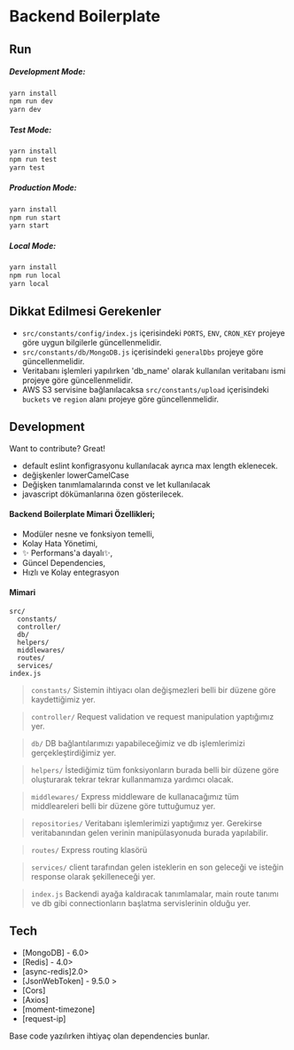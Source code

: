 
# Backend Boilerplate

## Run
##### Development Mode:

```sh
yarn install
npm run dev
yarn dev
```

##### Test Mode: 

```sh
yarn install
npm run test
yarn test
```

##### Production Mode:

```sh
yarn install
npm run start
yarn start
```

##### Local Mode: 

```sh
yarn install
npm run local
yarn local
```

## Dikkat Edilmesi Gerekenler

*   `src/constants/config/index.js` içerisindeki `PORTS`, `ENV`, `CRON_KEY` projeye göre uygun bilgilerle güncellenmelidir.
*   `src/constants/db/MongoDB.js` içerisindeki `generalDbs` projeye göre güncellenmelidir.
*   Veritabanı işlemleri yapılırken 'db_name' olarak kullanılan veritabanı ismi projeye göre güncellenmelidir.
*   AWS S3 servisine bağlanılacaksa `src/constants/upload` içerisindeki `buckets` ve `region` alanı projeye göre güncellenmelidir.

## Development

Want to contribute? Great!

- default eslint konfigrasyonu kullanılacak ayrıca max length eklenecek. 
- değişkenler lowerCamelCase 
- Değişken tanımlamalarında const ve let kullanılacak 
- javascript dökümanlarına özen gösterilecek. 

#### Backend Boilerplate Mimari Özellikleri;
- Modüler nesne ve fonksiyon temelli,
- Kolay Hata Yönetimi,
- ✨ Performans'a dayalı✨,
- Güncel Dependencies,
- Hızlı ve Kolay entegrasyon

#### Mimari
```
src/
  constants/
  controller/
  db/
  helpers/
  middlewares/
  routes/
  services/
index.js
```

> `constants/`
Sistemin ihtiyacı olan değişmezleri belli bir düzene göre kaydettiğimiz yer.

> `controller/`
Request validation ve request manipulation yaptığımız yer.

> `db/`
DB bağlantılarımızı yapabileceğimiz ve db işlemlerimizi gerçekleştirdiğimiz yer.

> `helpers/`
İstediğimiz tüm fonksiyonların burada belli bir düzene göre oluşturarak tekrar tekrar kullanmamıza yardımcı olacak.

> `middlewares/`
Express middleware de kullanacağımız tüm middleareleri belli bir düzene göre tuttuğumuz yer.

> `repositories/`
Veritabanı işlemlerimizi yaptığımız yer. Gerekirse veritabanından gelen verinin manipülasyonuda burada yapılabilir.

> `routes/`
Express routing klasörü

> `services/`
client tarafından gelen isteklerin en son geleceği ve isteğin response olarak şekilleneceği yer.

> `index.js`
> Backendi ayağa kaldıracak tanımlamalar, main route tanımı ve db gibi connectionların başlatma servislerinin olduğu yer.

## Tech

- [MongoDB] - 6.0>
- [Redis] - 4.0>
- [async-redis]2.0>
- [JsonWebToken] - 9.5.0 > 
- [Cors] 
- [Axios]
- [moment-timezone]
- [request-ip]

Base code yazılırken ihtiyaç olan dependencies bunlar.
